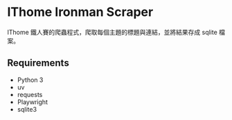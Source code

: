 # IThome Ironman Scraper

IThome 鐵人賽的爬蟲程式，爬取每個主題的標題與連結，並將結果存成 sqlite 檔案。

## Requirements

- Python 3
- uv
- requests
- Playwright
- sqlite3
